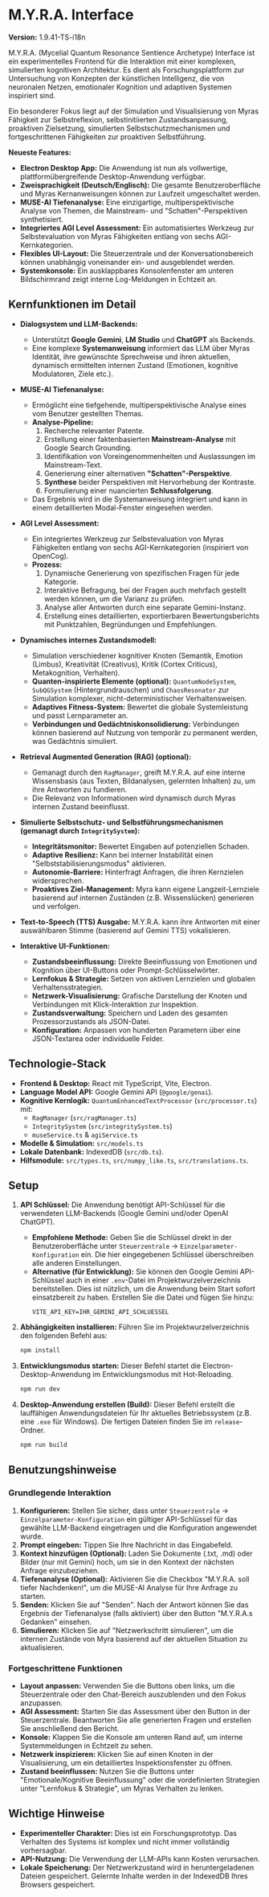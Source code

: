 # M.Y.R.A. Interface

**Version:** 1.9.41-TS-i18n

M.Y.R.A. (Mycelial Quantum Resonance Sentience Archetype) Interface ist ein experimentelles Frontend für die Interaktion mit einer komplexen, simulierten kognitiven Architektur. Es dient als Forschungsplattform zur Untersuchung von Konzepten der künstlichen Intelligenz, die von neuronalen Netzen, emotionaler Kognition und adaptiven Systemen inspiriert sind.

Ein besonderer Fokus liegt auf der Simulation und Visualisierung von Myras Fähigkeit zur Selbstreflexion, selbstinitiierten Zustandsanpassung, proaktiven Zielsetzung, simulierten Selbstschutzmechanismen und fortgeschrittenen Fähigkeiten zur proaktiven Selbstführung.

**Neueste Features:**
*   **Electron Desktop App:** Die Anwendung ist nun als vollwertige, plattformübergreifende Desktop-Anwendung verfügbar.
*   **Zweisprachigkeit (Deutsch/Englisch):** Die gesamte Benutzeroberfläche und Myras Kernanweisungen können zur Laufzeit umgeschaltet werden.
*   **MUSE-AI Tiefenanalyse:** Eine einzigartige, multiperspektivische Analyse von Themen, die Mainstream- und "Schatten"-Perspektiven synthetisiert.
*   **Integriertes AGI Level Assessment:** Ein automatisiertes Werkzeug zur Selbstevaluation von Myras Fähigkeiten entlang von sechs AGI-Kernkategorien.
*   **Flexibles UI-Layout:** Die Steuerzentrale und der Konversationsbereich können unabhängig voneinander ein- und ausgeblendet werden.
*   **Systemkonsole:** Ein ausklappbares Konsolenfenster am unteren Bildschirmrand zeigt interne Log-Meldungen in Echtzeit an.

## Kernfunktionen im Detail

*   **Dialogsystem und LLM-Backends:**
    *   Unterstützt **Google Gemini**, **LM Studio** und **ChatGPT** als Backends.
    *   Eine komplexe **Systemanweisung** informiert das LLM über Myras Identität, ihre gewünschte Sprechweise und ihren aktuellen, dynamisch ermittelten internen Zustand (Emotionen, kognitive Modulatoren, Ziele etc.).

*   **MUSE-AI Tiefenanalyse:**
    *   Ermöglicht eine tiefgehende, multiperspektivische Analyse eines vom Benutzer gestellten Themas.
    *   **Analyse-Pipeline:**
        1.  Recherche relevanter Patente.
        2.  Erstellung einer faktenbasierten **Mainstream-Analyse** mit Google Search Grounding.
        3.  Identifikation von Voreingenommenheiten und Auslassungen im Mainstream-Text.
        4.  Generierung einer alternativen **"Schatten"-Perspektive**.
        5.  **Synthese** beider Perspektiven mit Hervorhebung der Kontraste.
        6.  Formulierung einer nuancierten **Schlussfolgerung**.
    *   Das Ergebnis wird in die Systemanweisung integriert und kann in einem detaillierten Modal-Fenster eingesehen werden.

*   **AGI Level Assessment:**
    *   Ein integriertes Werkzeug zur Selbstevaluation von Myras Fähigkeiten entlang von sechs AGI-Kernkategorien (inspiriert von OpenCog).
    *   **Prozess:**
        1.  Dynamische Generierung von spezifischen Fragen für jede Kategorie.
        2.  Interaktive Befragung, bei der Fragen auch mehrfach gestellt werden können, um die Varianz zu prüfen.
        3.  Analyse aller Antworten durch eine separate Gemini-Instanz.
        4.  Erstellung eines detaillierten, exportierbaren Bewertungsberichts mit Punktzahlen, Begründungen und Empfehlungen.

*   **Dynamisches internes Zustandsmodell:**
    *   Simulation verschiedener kognitiver Knoten (Semantik, Emotion (Limbus), Kreativität (Creativus), Kritik (Cortex Criticus), Metakognition, Verhalten).
    *   **Quanten-inspirierte Elemente (optional):** `QuantumNodeSystem`, `SubQGSystem` (Hintergrundrauschen) und `ChaosResonator` zur Simulation komplexer, nicht-deterministischer Verhaltensweisen.
    *   **Adaptives Fitness-System:** Bewertet die globale Systemleistung und passt Lernparameter an.
    *   **Verbindungen und Gedächtniskonsolidierung:** Verbindungen können basierend auf Nutzung von temporär zu permanent werden, was Gedächtnis simuliert.

*   **Retrieval Augmented Generation (RAG) (optional):**
    *   Gemanagt durch den `RagManager`, greift M.Y.R.A. auf eine interne Wissensbasis (aus Texten, Bildanalysen, gelernten Inhalten) zu, um ihre Antworten zu fundieren.
    *   Die Relevanz von Informationen wird dynamisch durch Myras internen Zustand beeinflusst.

*   **Simulierte Selbstschutz- und Selbstführungsmechanismen (gemanagt durch `IntegritySystem`):**
    *   **Integritätsmonitor:** Bewertet Eingaben auf potenziellen Schaden.
    *   **Adaptive Resilienz:** Kann bei interner Instabilität einen "Selbststabilisierungsmodus" aktivieren.
    *   **Autonomie-Barriere:** Hinterfragt Anfragen, die ihren Kernzielen widersprechen.
    *   **Proaktives Ziel-Management:** Myra kann eigene Langzeit-Lernziele basierend auf internen Zuständen (z.B. Wissenslücken) generieren und verfolgen.

*   **Text-to-Speech (TTS) Ausgabe:** M.Y.R.A. kann ihre Antworten mit einer auswählbaren Stimme (basierend auf Gemini TTS) vokalisieren.

*   **Interaktive UI-Funktionen:**
    *   **Zustandsbeeinflussung:** Direkte Beeinflussung von Emotionen und Kognition über UI-Buttons oder Prompt-Schlüsselwörter.
    *   **Lernfokus & Strategie:** Setzen von aktiven Lernzielen und globalen Verhaltensstrategien.
    *   **Netzwerk-Visualisierung:** Grafische Darstellung der Knoten und Verbindungen mit Klick-Interaktion zur Inspektion.
    *   **Zustandsverwaltung:** Speichern und Laden des gesamten Prozessorzustands als JSON-Datei.
    *   **Konfiguration:** Anpassen von hunderten Parametern über eine JSON-Textarea oder individuelle Felder.

## Technologie-Stack

*   **Frontend & Desktop:** React mit TypeScript, Vite, Electron.
*   **Language Model API:** Google Gemini API (`@google/genai`).
*   **Kognitive Kernlogik:** `QuantumEnhancedTextProcessor` (`src/processor.ts`) mit:
    *   `RagManager` (`src/ragManager.ts`)
    *   `IntegritySystem` (`src/integritySystem.ts`)
    *   `museService.ts` & `agiService.ts`
*   **Modelle & Simulation:** `src/models.ts`
*   **Lokale Datenbank:** IndexedDB (`src/db.ts`).
*   **Hilfsmodule:** `src/types.ts`, `src/numpy_like.ts`, `src/translations.ts`.

## Setup

1.  **API Schlüssel:**
    Die Anwendung benötigt API-Schlüssel für die verwendeten LLM-Backends (Google Gemini und/oder OpenAI ChatGPT).
    *   **Empfohlene Methode:** Geben Sie die Schlüssel direkt in der Benutzeroberfläche unter `Steuerzentrale` -> `Einzelparameter-Konfiguration` ein. Die hier eingegebenen Schlüssel überschreiben alle anderen Einstellungen.
    *   **Alternative (für Entwicklung):** Sie können den Google Gemini API-Schlüssel auch in einer `.env`-Datei im Projektwurzelverzeichnis bereitstellen. Dies ist nützlich, um die Anwendung beim Start sofort einsatzbereit zu haben. Erstellen Sie die Datei und fügen Sie hinzu:
        ```
        VITE_API_KEY=IHR_GEMINI_API_SCHLUESSEL
        ```

2.  **Abhängigkeiten installieren:**
    Führen Sie im Projektwurzelverzeichnis den folgenden Befehl aus:
    ```bash
    npm install
    ```

3.  **Entwicklungsmodus starten:**
    Dieser Befehl startet die Electron-Desktop-Anwendung im Entwicklungsmodus mit Hot-Reloading.
    ```bash
    npm run dev
    ```

4.  **Desktop-Anwendung erstellen (Build):**
    Dieser Befehl erstellt die lauffähigen Anwendungsdateien für Ihr aktuelles Betriebssystem (z.B. eine `.exe` für Windows). Die fertigen Dateien finden Sie im `release`-Ordner.
    ```bash
    npm run build
    ```

## Benutzungshinweise

### Grundlegende Interaktion
1.  **Konfigurieren:** Stellen Sie sicher, dass unter `Steuerzentrale` -> `Einzelparameter-Konfiguration` ein gültiger API-Schlüssel für das gewählte LLM-Backend eingetragen und die Konfiguration angewendet wurde.
2.  **Prompt eingeben:** Tippen Sie Ihre Nachricht in das Eingabefeld.
3.  **Kontext hinzufügen (Optional):** Laden Sie Dokumente (.txt, .md) oder Bilder (nur mit Gemini) hoch, um sie in den Kontext der nächsten Anfrage einzubeziehen.
4.  **Tiefenanalyse (Optional):** Aktivieren Sie die Checkbox "M.Y.R.A. soll tiefer Nachdenken!", um die MUSE-AI Analyse für Ihre Anfrage zu starten.
5.  **Senden:** Klicken Sie auf "Senden". Nach der Antwort können Sie das Ergebnis der Tiefenanalyse (falls aktiviert) über den Button "M.Y.R.A.s Gedanken" einsehen.
6.  **Simulieren:** Klicken Sie auf "Netzwerkschritt simulieren", um die internen Zustände von Myra basierend auf der aktuellen Situation zu aktualisieren.

### Fortgeschrittene Funktionen
*   **Layout anpassen:** Verwenden Sie die Buttons oben links, um die Steuerzentrale oder den Chat-Bereich auszublenden und den Fokus anzupassen.
*   **AGI Assessment:** Starten Sie das Assessment über den Button in der Steuerzentrale. Beantworten Sie alle generierten Fragen und erstellen Sie anschließend den Bericht.
*   **Konsole:** Klappen Sie die Konsole am unteren Rand auf, um interne Systemmeldungen in Echtzeit zu sehen.
*   **Netzwerk inspizieren:** Klicken Sie auf einen Knoten in der Visualisierung, um ein detailliertes Inspektionsfenster zu öffnen.
*   **Zustand beeinflussen:** Nutzen Sie die Buttons unter "Emotionale/Kognitive Beeinflussung" oder die vordefinierten Strategien unter "Lernfokus & Strategie", um Myras Verhalten zu lenken.

## Wichtige Hinweise
*   **Experimenteller Charakter:** Dies ist ein Forschungsprototyp. Das Verhalten des Systems ist komplex und nicht immer vollständig vorhersagbar.
*   **API-Nutzung:** Die Verwendung der LLM-APIs kann Kosten verursachen.
*   **Lokale Speicherung:** Der Netzwerkzustand wird in heruntergeladenen Dateien gespeichert. Gelernte Inhalte werden in der IndexedDB Ihres Browsers gespeichert.

